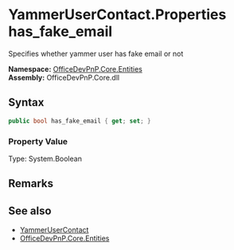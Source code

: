 # YammerUserContact.Properties has_fake_email
 Specifies whether yammer user has fake email or not   

**Namespace:** [OfficeDevPnP.Core.Entities](OfficeDevPnP.Core.Entities.md)  
**Assembly:** OfficeDevPnP.Core.dll  
## Syntax
```C#
public bool has_fake_email { get; set; }
```

### Property Value
Type: System.Boolean  

## Remarks
  
## See also
- [YammerUserContact](OfficeDevPnP.Core.Entities.YammerUserContact.md) 
- [OfficeDevPnP.Core.Entities](OfficeDevPnP.Core.Entities.md) 

